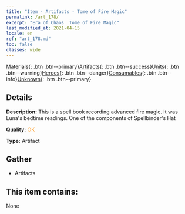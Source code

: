 ```yaml
---
title: "Item - Artifacts - Tome of Fire Magic"
permalink: /art_178/
excerpt: "Era of Chaos  Tome of Fire Magic"
last_modified_at: 2021-04-15
locale: en
ref: "art_178.md"
toc: false
classes: wide
---
```

 [Materials](/Items/){: .btn .btn--primary}[Artifacts](/Items/Artifacts/){: .btn .btn--success}[Units](/Items/Units/){: .btn .btn--warning}[Heroes](/Items/Heroes/){: .btn .btn--danger}[Consumables](/Items/Consumables/){: .btn .btn--info}[Unknown](/Items/Unknown/){: .btn .btn--primary}

## Details
 **Description:** This is a spell book recording advanced fire magic. It was Luna's bedtime readings. One of the components of Spellbinder's Hat

 **Quality:** <span style="color: #FF8C00">OK</span>

 **Type:** Artifact

## Gather

*    Artifacts 

## This item contains:

  None

